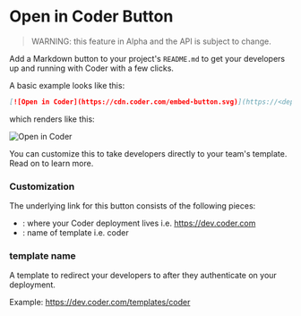# Open in Coder Button

> WARNING: this feature in Alpha and the API is subject to change.

Add a Markdown button to your project's `README.md` to get your developers up and running with Coder with a few clicks.

A basic example looks like this:

```markdown
[![Open in Coder](https://cdn.coder.com/embed-button.svg)](https://<deployment-url>/templates/<template-name>)
```

which renders like this:

![Open in Coder](https://cdn.coder.com/embed-button.svg)

You can customize this to take developers directly to your team's template. Read on to learn more.

### Customization

The underlying link for this button consists of the following pieces:
- <deployment-url>: where your Coder deployment lives i.e. https://dev.coder.com
- <template-name>: name of template i.e. coder

### template name

A template to redirect your developers to after they authenticate on your deployment.

Example: https://dev.coder.com/templates/coder
